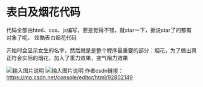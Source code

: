 # 表白及烟花代码

代码全部由html、css、js编写，要是觉得不错，就star一下，据说star了的都有对象了呢。
炫酷表白烟花代码

开始时会显示女生的名字，然后就是是整个程序最重要的部分：烟花，为了做出真正符合实际的烟花，加入了重力效果，空气阻力效果

​​![输入图片说明](https://images.gitee.com/uploads/images/2020/0723/120629_e5c7818b_4992007.png "屏幕截图.png")
![输入图片说明](https://images.gitee.com/uploads/images/2020/0723/120645_3e128888_4992007.png "屏幕截图.png")
作者csdn链接：https://mp.csdn.net/console/editor/html/92802149